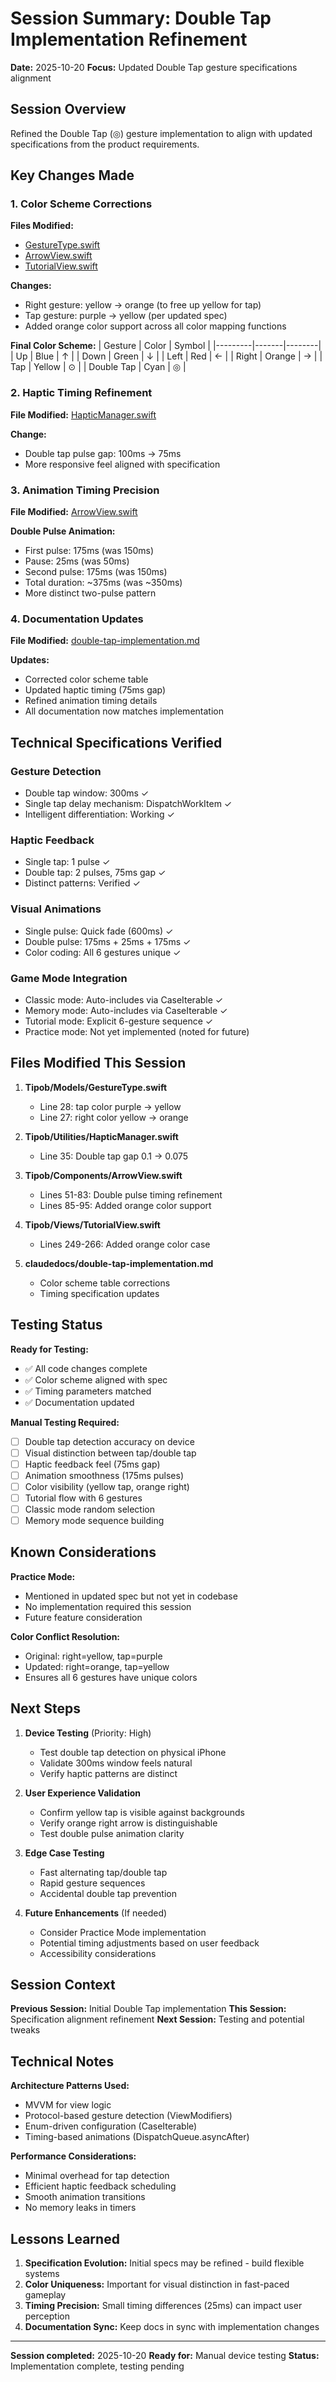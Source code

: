 # Session Summary: Double Tap Implementation Refinement
**Date:** 2025-10-20
**Focus:** Updated Double Tap gesture specifications alignment

## Session Overview
Refined the Double Tap (◎) gesture implementation to align with updated specifications from the product requirements.

## Key Changes Made

### 1. Color Scheme Corrections
**Files Modified:**
- [GestureType.swift](../Tipob/Models/GestureType.swift)
- [ArrowView.swift](../Tipob/Components/ArrowView.swift)
- [TutorialView.swift](../Tipob/Views/TutorialView.swift)

**Changes:**
- Right gesture: yellow → orange (to free up yellow for tap)
- Tap gesture: purple → yellow (per updated spec)
- Added orange color support across all color mapping functions

**Final Color Scheme:**
| Gesture | Color | Symbol |
|---------|-------|--------|
| Up | Blue | ↑ |
| Down | Green | ↓ |
| Left | Red | ← |
| Right | Orange | → |
| Tap | Yellow | ⊙ |
| Double Tap | Cyan | ◎ |

### 2. Haptic Timing Refinement
**File Modified:** [HapticManager.swift](../Tipob/Utilities/HapticManager.swift)

**Change:**
- Double tap pulse gap: 100ms → 75ms
- More responsive feel aligned with specification

### 3. Animation Timing Precision
**File Modified:** [ArrowView.swift](../Tipob/Components/ArrowView.swift)

**Double Pulse Animation:**
- First pulse: 175ms (was 150ms)
- Pause: 25ms (was 50ms)
- Second pulse: 175ms (was 150ms)
- Total duration: ~375ms (was ~350ms)
- More distinct two-pulse pattern

### 4. Documentation Updates
**File Modified:** [double-tap-implementation.md](double-tap-implementation.md)

**Updates:**
- Corrected color scheme table
- Updated haptic timing (75ms gap)
- Refined animation timing details
- All documentation now matches implementation

## Technical Specifications Verified

### Gesture Detection
- Double tap window: 300ms ✓
- Single tap delay mechanism: DispatchWorkItem ✓
- Intelligent differentiation: Working ✓

### Haptic Feedback
- Single tap: 1 pulse ✓
- Double tap: 2 pulses, 75ms gap ✓
- Distinct patterns: Verified ✓

### Visual Animations
- Single pulse: Quick fade (600ms) ✓
- Double pulse: 175ms + 25ms + 175ms ✓
- Color coding: All 6 gestures unique ✓

### Game Mode Integration
- Classic mode: Auto-includes via CaseIterable ✓
- Memory mode: Auto-includes via CaseIterable ✓
- Tutorial mode: Explicit 6-gesture sequence ✓
- Practice mode: Not yet implemented (noted for future)

## Files Modified This Session

1. **Tipob/Models/GestureType.swift**
   - Line 28: tap color purple → yellow
   - Line 27: right color yellow → orange

2. **Tipob/Utilities/HapticManager.swift**
   - Line 35: Double tap gap 0.1 → 0.075

3. **Tipob/Components/ArrowView.swift**
   - Lines 51-83: Double pulse timing refinement
   - Lines 85-95: Added orange color support

4. **Tipob/Views/TutorialView.swift**
   - Lines 249-266: Added orange color case

5. **claudedocs/double-tap-implementation.md**
   - Color scheme table corrections
   - Timing specification updates

## Testing Status

**Ready for Testing:**
- ✅ All code changes complete
- ✅ Color scheme aligned with spec
- ✅ Timing parameters matched
- ✅ Documentation updated

**Manual Testing Required:**
- [ ] Double tap detection accuracy on device
- [ ] Visual distinction between tap/double tap
- [ ] Haptic feedback feel (75ms gap)
- [ ] Animation smoothness (175ms pulses)
- [ ] Color visibility (yellow tap, orange right)
- [ ] Tutorial flow with 6 gestures
- [ ] Classic mode random selection
- [ ] Memory mode sequence building

## Known Considerations

**Practice Mode:**
- Mentioned in updated spec but not yet in codebase
- No implementation required this session
- Future feature consideration

**Color Conflict Resolution:**
- Original: right=yellow, tap=purple
- Updated: right=orange, tap=yellow
- Ensures all 6 gestures have unique colors

## Next Steps

1. **Device Testing** (Priority: High)
   - Test double tap detection on physical iPhone
   - Validate 300ms window feels natural
   - Verify haptic patterns are distinct

2. **User Experience Validation**
   - Confirm yellow tap is visible against backgrounds
   - Verify orange right arrow is distinguishable
   - Test double pulse animation clarity

3. **Edge Case Testing**
   - Fast alternating tap/double tap
   - Rapid gesture sequences
   - Accidental double tap prevention

4. **Future Enhancements** (If needed)
   - Consider Practice Mode implementation
   - Potential timing adjustments based on user feedback
   - Accessibility considerations

## Session Context

**Previous Session:** Initial Double Tap implementation
**This Session:** Specification alignment refinement
**Next Session:** Testing and potential tweaks

## Technical Notes

**Architecture Patterns Used:**
- MVVM for view logic
- Protocol-based gesture detection (ViewModifiers)
- Enum-driven configuration (CaseIterable)
- Timing-based animations (DispatchQueue.asyncAfter)

**Performance Considerations:**
- Minimal overhead for tap detection
- Efficient haptic feedback scheduling
- Smooth animation transitions
- No memory leaks in timers

## Lessons Learned

1. **Specification Evolution:** Initial specs may be refined - build flexible systems
2. **Color Uniqueness:** Important for visual distinction in fast-paced gameplay
3. **Timing Precision:** Small timing differences (25ms) can impact user perception
4. **Documentation Sync:** Keep docs in sync with implementation changes

---

**Session completed:** 2025-10-20
**Ready for:** Manual device testing
**Status:** Implementation complete, testing pending
